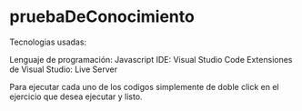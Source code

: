 # pruebaDeConocimiento

Tecnologias usadas:

Lenguaje de programación: Javascript
IDE: Visual Studio Code
Extensiones de Visual Studio: Live Server

Para ejecutar cada uno de los codigos simplemente de doble click
en el ejercicio que desea ejecutar y listo.

 
